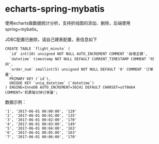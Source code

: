 # echarts-spring-mybatis
使用echarts做数据统计分析，支持折线图的添加、删除，后端使用spring+mybatis。

JDBC配置已删除，请自己建表配置，表信息如下   


```
CREATE TABLE `flight_minute` (
  `id` int(10) unsigned NOT NULL AUTO_INCREMENT COMMENT '自增主键',
  `datetime` timestamp NOT NULL DEFAULT CURRENT_TIMESTAMP COMMENT '时间',
  `order_num` smallint(5) unsigned NOT NULL DEFAULT '0' COMMENT '订单量',
  PRIMARY KEY (`id`),
  UNIQUE KEY `uniq_datetime` (`datetime`)
) ENGINE=InnoDB AUTO_INCREMENT=30241 DEFAULT CHARSET=utf8mb4 COMMENT='机票每分钟订单量';
```
数据示例：   

```
'1', '2017-06-01 00:00:00', '129'
'2', '2017-06-01 00:01:00', '135'
'3', '2017-06-01 00:02:00', '170'
'4', '2017-06-01 00:03:00', '149'
'5', '2017-06-01 00:04:00', '163'
'6', '2017-06-01 00:05:00', '163'
'7', '2017-06-01 00:06:00', '170'
```
